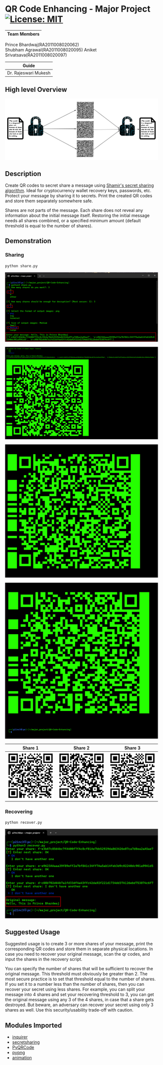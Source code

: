 # QR Code Enhancing - Major Project [![License: MIT](https://img.shields.io/badge/License-MIT-green.svg)](https://github.com/skewthreads/QR-secret-sharing/blob/master/LICENSE)

Team Members                       |                    
:---------------------------------:|
Prince Bhardwaj(RA2011008020062)   
Shubham Agrawal(RA2011008020095)
Aniket Srivatsava(RA2011008020097)

Guide               |
:-------------------:|
| Dr. Rajeswari Mukesh| 

## High level Overview

![](./Images/Flow-diagram.png)

## Description
Create QR codes to secret share a message using [Shamir's secret sharing algorithm](https://dl.acm.org/citation.cfm?id=359176). Ideal for cryptocurrency wallet recovery keys, passwords, etc. Protect your message by sharing it to secrets. Print the created QR codes and store them separately somewhere safe.

Shares are not parts of the message. Each share does not reveal any information about the initial message itself. Restoring the initial message needs all shares combined, or a specified minimum amount (default threshold is equal to the number of shares). 

## Demonstration

### Sharing
`python share.py`

![](./Images/share.png)

![](./Images/QR1.png)

![](./Images/QR2.png)

![](./Images/QR3.png)

Share 1           | Share 2           | Share 3
:------------------:|:-------------------:|:-------------------:
![](./Images/1.png) | ![](./Images/2.png) | ![](./Images/3.png)

### Recovering
`python recover.py`

![](./Images/recover.png)

## Suggested Usage
Suggested usage is to create 3 or more shares of your message, print the corresponding QR codes and store them in separate physical locations. In case you need to recover your original message, scan the qr codes, and input the shares in the recovery script.

You can specify the number of shares that will be sufficient to recover the original message. This threshold must obviously be greater than 2. The most secure practice is to set that threshold equal to the number of shares. If you set it to a number less than the number of shares, then you can recover your secret using less shares. For example, you can split your message into 4 shares and set your recovering threshold to 3, you can get the original message using any 3 of the 4 shares, in case that a share gets destroyed. But beware, an adversary can recover your secret using only 3 shares as well. Use this security/usability trade-off with caution.

## Modules Imported
- [inquirer](https://github.com/magmax/python-inquirer)
- [secretsharing](https://github.com/blockstack/secret-sharing)
- [PyQRCode](https://github.com/mnooner256/pyqrcode)
- [pypng](https://github.com/drj11/pypng)
- [animation](https://github.com/bprinty/animation)

